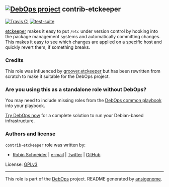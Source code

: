 ## [![DebOps project](http://debops.org/images/debops-small.png)](http://debops.org) contrib-etckeeper

<!-- This file was generated by Ansigenome. Do not edit this file directly but
     instead have a look at the files in the ./meta/ directory. -->

[![Travis CI](http://img.shields.io/travis/debops/ansible-contrib-etckeeper.svg?style=flat)](http://travis-ci.org/debops/ansible-contrib-etckeeper)
[![test-suite](http://img.shields.io/badge/test--suite-ansible--contrib--etckeeper-blue.svg?style=flat)](https://github.com/debops/test-suite/tree/master/ansible-contrib-etckeeper/)


[etckeeper] makes it easy to put `/etc`
under version control by hooking into the package management systems and
automatically committing changes. This makes it easy to see which changes
are applied on a specific host and quickly revert them, if something
breaks.

### Credits
This role was influenced by [groover.etckeeper](https://github.com/silpion/ansible-etckeeper)
but has been rewritten from scratch to make it suitable for the DebOps project.

[etckeeper]: https://github.com/joeyh/etckeeper



### Are you using this as a standalone role without DebOps?

You may need to include missing roles from the [DebOps common
playbook](https://github.com/debops/debops-playbooks/blob/master/playbooks/common.yml)
into your playbook.

[Try DebOps now](https://github.com/debops/debops) for a complete solution to run your Debian-based infrastructure.





### Authors and license

`contrib-etckeeper` role was written by:

- [Robin Schneider](http://ypid.de/) | [e-mail](mailto:ypid@riseup.net) | [Twitter](https://twitter.com/ypid) | [GitHub](https://github.com/ypid)

License: [GPLv3](https://tldrlegal.com/license/gnu-general-public-license-v3-%28gpl-3%29)

***

This role is part of the [DebOps](http://debops.org/) project. README generated by [ansigenome](https://github.com/nickjj/ansigenome/).
